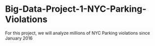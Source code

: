 # Big-Data-Project-1-NYC-Parking-Violations
For this project, we will analyze millions of NYC Parking violations since January 2016
